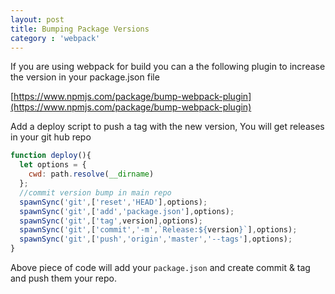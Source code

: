 ```yaml
---
layout: post
title: Bumping Package Versions
category : 'webpack'
---
```


If you are using webpack for build you can a the following plugin to increase the version in your package.json file

[https://www.npmjs.com/package/bump-webpack-plugin](https://www.npmjs.com/package/bump-webpack-plugin)



Add a deploy script to push a tag with the new version, You will get releases in your git hub repo

```js
function deploy(){
  let options = {
    cwd: path.resolve(__dirname)
  };
  //commit version bump in main repo
  spawnSync('git',['reset','HEAD'],options);
  spawnSync('git',['add','package.json'],options);
  spawnSync('git',['tag',version],options);
  spawnSync('git',['commit','-m',`Release:${version}`],options);
  spawnSync('git',['push','origin','master','--tags'],options);
}
```

Above piece of code will add your `package.json` and create commit & tag and push them your repo.
